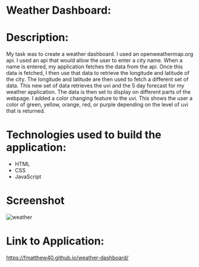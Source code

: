 # Weather Dashboard:

# Description:
 My task was to create a weather dashboard.  I used an openweathermap.org api.  I used an api that would allow the user to enter a city name.  When a name is entered, my application fetches the data from the api.  Once this data is fetched, I then use that data to retrieve the longitude and latitude of the city.  The longitude and latitude are then used to fetch a different set of data.  This new set of data retrieves the uvi and the 5 day forecast for my weather application.  The data is then set to display on different parts of the webpage.  I added a color changing feature to the uvi.  This shows the user a color of green, yellow, orange, red, or purple depending on the level of uvi that is returned.  

# Technologies used to build the application:
 - HTML
 - CSS
 - JavaScript

# Screenshot
![weather](https://user-images.githubusercontent.com/93060262/145734331-0c7a4bc6-e7af-4fca-83cb-bea80519d53d.png)

# Link to Application:
https://fmatthew40.github.io/weather-dashboard/
